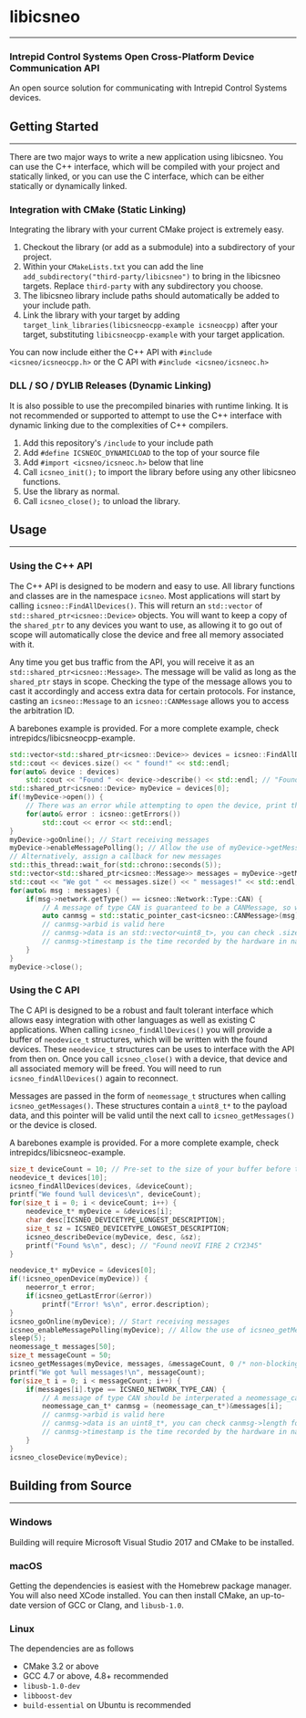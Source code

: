 # libicsneo
---
### Intrepid Control Systems Open Cross-Platform Device Communication API

An open source solution for communicating with Intrepid Control Systems devices.

## Getting Started
---
There are two major ways to write a new application using libicsneo. You can use the C++ interface, which will be compiled with your project and statically linked, or you can use the C interface, which can be either statically or dynamically linked.
### Integration with CMake (Static Linking)
Integrating the library with your current CMake project is extremely easy.
1. Checkout the library (or add as a submodule) into a subdirectory of your project.
2. Within your `CMakeLists.txt` you can add the line `add_subdirectory("third-party/libicsneo")` to bring in the libicsneo targets. Replace `third-party` with any subdirectory you choose.
3. The libicsneo library include paths should automatically be added to your include path.
4. Link the library with your target by adding `target_link_libraries(libicsneocpp-example icsneocpp)` after your target, substituting `libicsneocpp-example` with your target application.

You can now include either the C++ API with `#include <icsneo/icsneocpp.h>` or the C API with `#include <icsneo/icsneoc.h>`

### DLL / SO / DYLIB Releases (Dynamic Linking)
It is also possible to use the precompiled binaries with runtime linking. It is not recommended or supported to attempt to use the C++ interface with dynamic linking due to the complexities of C++ compilers.
1. Add this repository's `/include` to your include path
2. Add `#define ICSNEOC_DYNAMICLOAD` to the top of your source file
2. Add `#import <icsneo/icsneoc.h>` below that line
3. Call `icsneo_init();` to import the library before using any other libicsneo functions.
4. Use the library as normal.
5. Call `icsneo_close();` to unload the library.

## Usage
---
### Using the C++ API
The C++ API is designed to be modern and easy to use. All library functions and classes are in the namespace `icsneo`. Most applications will start by calling `icsneo::FindAllDevices()`. This will return an `std::vector` of `std::shared_ptr<icsneo::Device>` objects. You will want to keep a copy of the `shared_ptr` to any devices you want to use, as allowing it to go out of scope will automatically close the device and free all memory associated with it.

Any time you get bus traffic from the API, you will receive it as an `std::shared_ptr<icsneo::Message>`. The message will be valid as long as the `shared_ptr` stays in scope. Checking the type of the message allows you to cast it accordingly and access extra data for certain protocols. For instance, casting an `icsneo::Message` to an `icsneo::CANMessage` allows you to access the arbitration ID.

A barebones example is provided. For a more complete example, check intrepidcs/libicsneocpp-example.
``` c++
std::vector<std::shared_ptr<icsneo::Device>> devices = icsneo::FindAllDevices();
std::cout << devices.size() << " found!" << std::endl;
for(auto& device : devices)
    std::cout << "Found " << device->describe() << std::endl; // "Found neoVI FIRE 2 CY2345"
std::shared_ptr<icsneo::Device> myDevice = devices[0];
if(!myDevice->open()) {
    // There was an error while attempting to open the device, print the error details
    for(auto& error : icsneo::getErrors())
        std::cout << error << std::endl;
}
myDevice->goOnline(); // Start receiving messages
myDevice->enableMessagePolling(); // Allow the use of myDevice->getMessages() later
// Alternatively, assign a callback for new messages
std::this_thread::wait_for(std::chrono::seconds(5));
std::vector<std::shared_ptr<icsneo::Message>> messages = myDevice->getMessages();
std::cout << "We got " << messages.size() << " messages!" << std::endl;
for(auto& msg : messages) {
    if(msg->network.getType() == icsneo::Network::Type::CAN) {
        // A message of type CAN is guaranteed to be a CANMessage, so we can static cast safely
        auto canmsg = std::static_pointer_cast<icsneo::CANMessage>(msg);
        // canmsg->arbid is valid here
        // canmsg->data is an std::vector<uint8_t>, you can check .size() for the DLC of the message
        // canmsg->timestamp is the time recorded by the hardware in nanoseconds since (1/1/2007 12:00:00 GMT)
    }
}
myDevice->close();
```

### Using the C API
The C API is designed to be a robust and fault tolerant interface which allows easy integration with other languages as well as existing C applications. When calling `icsneo_findAllDevices()` you will provide a buffer of `neodevice_t` structures, which will be written with the found devices. These `neodevice_t` structures can be uses to interface with the API from then on. Once you call `icsneo_close()` with a device, that device and all associated memory will be freed. You will need to run `icsneo_findAllDevices()` again to reconnect.

Messages are passed in the form of `neomessage_t` structures when calling `icsneo_getMessages()`. These structures contain a `uint8_t*` to the payload data, and this pointer will be valid until the next call to `icsneo_getMessages()` or the device is closed.

A barebones example is provided. For a more complete example, check intrepidcs/libicsneoc-example.
``` c
size_t deviceCount = 10; // Pre-set to the size of your buffer before the icsneo_findAllDevices() call
neodevice_t devices[10];
icsneo_findAllDevices(devices, &deviceCount);
printf("We found %ull devices\n", deviceCount);
for(size_t i = 0; i < deviceCount; i++) {
    neodevice_t* myDevice = &devices[i];
    char desc[ICSNEO_DEVICETYPE_LONGEST_DESCRIPTION];
    size_t sz = ICSNEO_DEVICETYPE_LONGEST_DESCRIPTION;
    icsneo_describeDevice(myDevice, desc, &sz);
    printf("Found %s\n", desc); // "Found neoVI FIRE 2 CY2345"
}

neodevice_t* myDevice = &devices[0];
if(!icsneo_openDevice(myDevice)) {
    neoerror_t error;
    if(icsneo_getLastError(&error))
        printf("Error! %s\n", error.description);
}
icsneo_goOnline(myDevice); // Start receiving messages
icsneo_enableMessagePolling(myDevice); // Allow the use of icsneo_getMessages() later
sleep(5);
neomessage_t messages[50];
size_t messageCount = 50;
icsneo_getMessages(myDevice, messages, &messageCount, 0 /* non-blocking */);
printf("We got %ull messages!\n", messageCount);
for(size_t i = 0; i < messageCount; i++) {
    if(messages[i].type == ICSNEO_NETWORK_TYPE_CAN) {
        // A message of type CAN should be interperated a neomessage_can_t, so we can cast safely
        neomessage_can_t* canmsg = (neomessage_can_t*)&messages[i];
        // canmsg->arbid is valid here
        // canmsg->data is an uint8_t*, you can check canmsg->length for the length of the payload
        // canmsg->timestamp is the time recorded by the hardware in nanoseconds since (1/1/2007 12:00:00 GMT)
    }
}
icsneo_closeDevice(myDevice);
```

## Building from Source
---
### Windows
Building will require Microsoft Visual Studio 2017 and CMake to be installed.
### macOS
Getting the dependencies is easiest with the Homebrew package manager. You will also need XCode installed. You can then install CMake, an up-to-date version of GCC or Clang, and `libusb-1.0`.
### Linux
The dependencies are as follows
 - CMake 3.2 or above
 - GCC 4.7 or above, 4.8+ recommended
 - `libusb-1.0-dev`
 - `libboost-dev`
 - `build-essential` on Ubuntu is recommended